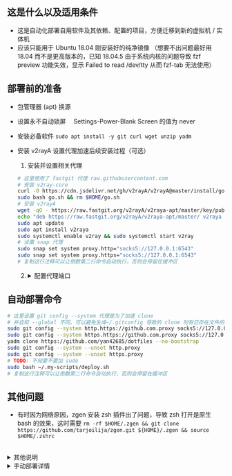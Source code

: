 ## 这是什么以及适用条件

- 这是自动化部署自用软件及其依赖、配置的项目，方便迁移到新的虚拟机 / 实体机
- 应该只能用于 Ubuntu 18.04 刚安装好的纯净镜像 （想要不出问题最好用 18.04 而不是更高版本的，已知 18.04.5 由于系统内核的问题导致 fzf preview 功能失效，显示 Failed to read /dev/tty 从而 fzf-tab 无法使用）

## 部署前的准备

- 包管理器 (apt) 换源
- 设置永不自动锁屏　 Settings-Power-Blank Screen 的值为 never
- 安装必备软件 `sudo apt install -y git curl wget unzip yadm`
- 安装 v2rayA 设置代理加速后续安装过程（可选）

  1. 安装并设置相关代理

  ```bash
  # 这里使用了 fastgit 代理 raw.githubusercontent.com
  # 安装 v2ray-core
  curl -O https://cdn.jsdelivr.net/gh/v2rayA/v2rayA@master/install/go.sh
  sudo bash go.sh && rm $HOME/go.sh
  # 安装 v2rayA
  wget -qO - https://raw.fastgit.org/v2rayA/v2raya-apt/master/key/public-key.asc | sudo apt-key add -
  echo "deb https://raw.fastgit.org/v2rayA/v2raya-apt/master/ v2raya main" | sudo tee /etc/apt/sources.list.d/v2raya.list
  sudo apt update
  sudo apt install v2raya
  sudo systemctl enable v2ray && sudo systemctl start v2ray
  # 设置 snap 代理
  sudo snap set system proxy.http="socks5://127.0.0.1:6543"
  sudo snap set system proxy.https="socks5://127.0.0.1:6543"
  # 复制这行注释可以让倒数第二行命令自动执行，否则会停留在缓冲区
  ```

  2. <details>
     <summary>配置代理端口</summary>
        1. 浏览器打开 localhost:2017
        2. 按图示设置
         ![代理设置步骤 1](https://raw.github.com/yan42685/dotfiles/master/.config/images/README/v2rayA-settings-step1.png)
         ![代理设置步骤 2](https://raw.fastgit.org/yan42685/dotfiles/master/.config/images/README/v2rayA-settings-step2.png)
         ![代理设置步骤 3](https://raw.fastgit.org/yan42685/dotfiles/master/.config/images/README/v2rayA-settings-step3.png)
         ![代理设置步骤 4](https://raw.fastgit.org/yan42685/dotfiles/master/.config/images/README/v2rayA-settings-step4.png)

    </details>

## 自动部署命令

```bash
# 这里设置 git config --system 代理是为了加速 clone　
# 并且和 --global 不同，可以避免生成~/.gitconfig 导致的 clone 时有已存在文件的异常
sudo git config --system http.https://github.com.proxy socks5://127.0.0.1:6543
sudo git config --system https.https://github.com.proxy socks5://127.0.0.1:6543
yadm clone https://github.com/yan42685/dotfiles --no-bootstrap
sudo git config --system --unset http.proxy
sudo git config --system --unset https.proxy
# TODO: 不知要不要加 sudo
sudo bash ~/.my-scripts/deploy.sh
# 复制这行注释可以让倒数第二行命令自动执行，否则会停留在缓冲区
```

## 其他问题

- 有时因为网络原因，zgen 安装 zsh 插件出了问题，导致 zsh 打开是原生 bash 的效果，这时需要 `rm -rf $HOME/.zgen && git clone https://github.com/tarjoilija/zgen.git ${HOME}/.zgen && source $HOME/.zshrc`

<br>
<details>
<summary>其他说明</summary>

- dotfiles 里的.local/share/nvim/site/autoload/plug.vim 是 vim-plug 插件管理器的源文件，意味着不会更新 vim-plug 了
- 为了避免 npm install -g 安装到 /usr/local/lib 里导致的普通用户权限问题，本配置默认将 npm 包安装到 \$HOME/.npm-packages 里
- 用 fastgit 可以加速 git clone 和 wget 下载 [FastGit 传送门](https://doc.fastgit.org/zh-cn/guide.html#web-%E7%9A%84%E4%BD%BF%E7%94%A8)

</details>

<details>
<summary>手动部署详情</summary>

## 依赖

- pyenv

```bash
sudo apt install -y make build-essential libssl-dev zlib1g-dev libbz2-dev
libreadline-dev libsqlite3-dev wget curl llvm libncurses5-dev libncursesw5-dev
xz-utils tk-dev libffi-dev liblzma-dev python-openssl git
```

```bash
git clone https://github.com/yyuu/pyenv.git ~/.pyenv
```

- python3, pip3
- node, npm
- snap
- zsh
- zgen
- nvim
- neovim-remote `pip3 install neovim-remote`
- lua
- trash
- ccls （from snap)
- universal ctags
- global
- NerdFont 终端字体：SauceCodePro NF
  (regular+bold+italic+bold italic) 或 DroidSansMono NF
- eslint prettier pylint autopep8 cppcheck clang-format
- rg
- fzf
- tmux (tmux-finger 插件依赖 gawk 包，`sudo apt install gawk`)

# 其他非必须工具推荐

- zeal 查看各种离线文档
- nnn 文件管理器
- bat 略好看的 cat
- 无道词典
- gdb-dashboard 更好看的 gdb
- 如果是用的 gnome-terminal, 可以考虑从`https://github.com/Mayccoll/Gogh`安装比较好看
  的主题（暂时用 material )
- asynctask (`mkdir ~/github && cd ~/github && git clone --depth 1 https://github.com/skywind3000/asynctasks.vim && ln -s ~/github/asynctasks.vim/bin/asynctask ~/.local/bin`)
- Alacritty （这个终端模拟器不能正常显示 emoji, 其他都挺好）
- syncthing.x64 （同步工具）
- Joplin 记笔记

## 如何在远程机器上使用本地 zsh

[https://github.com/rutchkiwi/copyzshell](https://github.com/rutchkiwi/copyzshell)

```bash
git clone https://github.com/rutchkiwi/copyzshell.git ~ZSH_CUSTOM/plugins/copyzshell
```

```bash
copyzshell <remote machine>
```

## 如何在远程机器上使用本地 vim

[https://unix.stackexchange.com/questions/202918/how-do-i-remotely-edit-files-via-ssh](https://unix.stackexchange.com/questions/202918/how-do-i-remotely-edit-files-via-ssh)

使用 sshfs 把远程文件夹 mount 到本地

</details>
